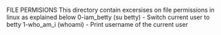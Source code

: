 FILE PERMISIONS 
This directory contain excersises on file permissions in linux as explained below
0-iam_betty (su betty) - Switch current user to betty
1-who_am_i (whoami) - Print username of the current user

